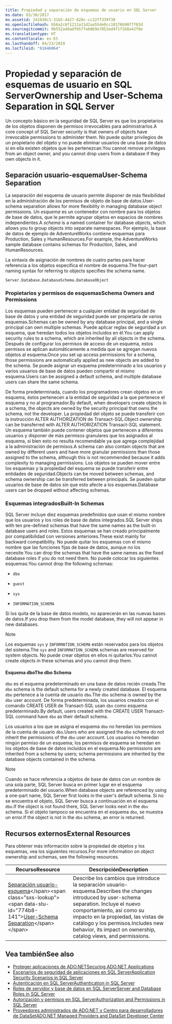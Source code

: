 ```yaml
---
title: Propiedad y separación de esquemas de usuario en SQL Server
ms.date: 03/30/2017
ms.assetid: 242830c1-31b5-4427-828c-cc22ff339f30
ms.openlocfilehash: b56a2c6f1211a11d2aa55de0cc101f6b90f7f83d
ms.sourcegitcommit: 9b552addadfb57fab0b9e7852ed4f1f1b8a42f8e
ms.translationtype: HT
ms.contentlocale: es-ES
ms.lasthandoff: 04/23/2019
ms.locfileid: "61646064"
---
```

# <a name="ownership-and-user-schema-separation-in-sql-server"></a><span data-ttu-id="774b8-102">Propiedad y separación de esquemas de usuario en SQL Server</span><span class="sxs-lookup"><span data-stu-id="774b8-102">Ownership and User-Schema Separation in SQL Server</span></span>
<span data-ttu-id="774b8-103">Un concepto básico en la seguridad de SQL Server es que los propietarios de los objetos disponen de permisos irrevocables para administrarlos.</span><span class="sxs-lookup"><span data-stu-id="774b8-103">A core concept of SQL Server security is that owners of objects have irrevocable permissions to administer them.</span></span> <span data-ttu-id="774b8-104">No puede quitar privilegios de un propietario del objeto y no puede eliminar usuarios de una base de datos si en ella existen objetos que les pertenezcan.</span><span class="sxs-lookup"><span data-stu-id="774b8-104">You cannot remove privileges from an object owner, and you cannot drop users from a database if they own objects in it.</span></span>  
  
## <a name="user-schema-separation"></a><span data-ttu-id="774b8-105">Separación usuario-esquema</span><span class="sxs-lookup"><span data-stu-id="774b8-105">User-Schema Separation</span></span>  
 <span data-ttu-id="774b8-106">La separación del esquema de usuario permite disponer de más flexibilidad en la administración de los permisos de objeto de base de datos.</span><span class="sxs-lookup"><span data-stu-id="774b8-106">User-schema separation allows for more flexibility in managing database object permissions.</span></span> <span data-ttu-id="774b8-107">Un *esquema* es un contenedor con nombre para los objetos de base de datos, que le permite agrupar objetos en espacios de nombres independientes.</span><span class="sxs-lookup"><span data-stu-id="774b8-107">A *schema* is a named container for database objects, which allows you to group objects into separate namespaces.</span></span> <span data-ttu-id="774b8-108">Por ejemplo, la base de datos de ejemplo de AdventureWorks contiene esquemas para Production, Sales y HumanResources.</span><span class="sxs-lookup"><span data-stu-id="774b8-108">For example, the AdventureWorks sample database contains schemas for Production, Sales, and HumanResources.</span></span>  
  
 <span data-ttu-id="774b8-109">La sintaxis de asignación de nombres de cuatro partes para hacer referencia a los objetos especifica el nombre de esquema.</span><span class="sxs-lookup"><span data-stu-id="774b8-109">The four-part naming syntax for referring to objects specifies the schema name.</span></span>  
  
```  
Server.Database.DatabaseSchema.DatabaseObject  
```  
  
### <a name="schema-owners-and-permissions"></a><span data-ttu-id="774b8-110">Propietarios y permisos de esquemas</span><span class="sxs-lookup"><span data-stu-id="774b8-110">Schema Owners and Permissions</span></span>  
 <span data-ttu-id="774b8-111">Los esquemas pueden pertenecer a cualquier entidad de seguridad de base de datos y una entidad de seguridad puede ser propietaria de varios esquemas.</span><span class="sxs-lookup"><span data-stu-id="774b8-111">Schemas can be owned by any database principal, and a single principal can own multiple schemas.</span></span> <span data-ttu-id="774b8-112">Puede aplicar reglas de seguridad a un esquema, que heredan todos los objetos incluidos en él.</span><span class="sxs-lookup"><span data-stu-id="774b8-112">You can apply security rules to a schema, which are inherited by all objects in the schema.</span></span> <span data-ttu-id="774b8-113">Después de configurar los permisos de acceso de un esquema, estos permisos se aplican automáticamente a medida que se agregan nuevos objetos al esquema.</span><span class="sxs-lookup"><span data-stu-id="774b8-113">Once you set up access permissions for a schema, those permissions are automatically applied as new objects are added to the schema.</span></span> <span data-ttu-id="774b8-114">Se puede asignar un esquema predeterminado a los usuarios y varios usuarios de base de datos pueden compartir el mismo esquema.</span><span class="sxs-lookup"><span data-stu-id="774b8-114">Users can be assigned a default schema, and multiple database users can share the same schema.</span></span>  
  
 <span data-ttu-id="774b8-115">De forma predeterminada, cuando los programadores crean objetos en un esquema, éstos pertenecen a la entidad de seguridad a la que pertenece el esquema y no al programador.</span><span class="sxs-lookup"><span data-stu-id="774b8-115">By default, when developers create objects in a schema, the objects are owned by the security principal that owns the schema, not the developer.</span></span> <span data-ttu-id="774b8-116">La propiedad del objeto se puede transferir con la instrucción ALTER AUTHORIZATION de Transact-SQL.</span><span class="sxs-lookup"><span data-stu-id="774b8-116">Object ownership can be transferred with ALTER AUTHORIZATION Transact-SQL statement.</span></span> <span data-ttu-id="774b8-117">Un esquema también puede contener objetos que pertenecen a diferentes usuarios y disponer de más permisos granulares que los asignados al esquema, si bien esto no resulta recomendable ya que agrega complejidad a la administración de permisos.</span><span class="sxs-lookup"><span data-stu-id="774b8-117">A schema can also contain objects that are owned by different users and have more granular permissions than those assigned to the schema, although this is not recommended because it adds complexity to managing permissions.</span></span> <span data-ttu-id="774b8-118">Los objetos se pueden mover entre los esquemas y la propiedad del esquema se puede transferir entre entidades de seguridad.</span><span class="sxs-lookup"><span data-stu-id="774b8-118">Objects can be moved between schemas, and schema ownership can be transferred between principals.</span></span> <span data-ttu-id="774b8-119">Se pueden quitar usuarios de base de datos sin que esto afecte a los esquemas.</span><span class="sxs-lookup"><span data-stu-id="774b8-119">Database users can be dropped without affecting schemas.</span></span>  
  
### <a name="built-in-schemas"></a><span data-ttu-id="774b8-120">Esquemas integrados</span><span class="sxs-lookup"><span data-stu-id="774b8-120">Built-In Schemas</span></span>  
 <span data-ttu-id="774b8-121">SQL Server incluye diez esquemas predefinidos que usan el mismo nombre que los usuarios y los roles de base de datos integrados.</span><span class="sxs-lookup"><span data-stu-id="774b8-121">SQL Server ships with ten pre-defined schemas that have the same names as the built-in database users and roles.</span></span> <span data-ttu-id="774b8-122">Estos esquemas se han creado principalmente por compatibilidad con versiones anteriores.</span><span class="sxs-lookup"><span data-stu-id="774b8-122">These exist mainly for backward compatibility.</span></span> <span data-ttu-id="774b8-123">No puede quitar los esquemas con el mismo nombre que las funciones fijas de base de datos, aunque no los necesite.</span><span class="sxs-lookup"><span data-stu-id="774b8-123">You can drop the schemas that have the same names as the fixed database roles if you do not need them.</span></span> <span data-ttu-id="774b8-124">No puede colocar los siguientes esquemas:</span><span class="sxs-lookup"><span data-stu-id="774b8-124">You cannot drop the following schemas:</span></span>  
  
- `dbo`  
  
- `guest`  
  
- `sys`  
  
- `INFORMATION_SCHEMA`  
  
 <span data-ttu-id="774b8-125">Si los quita de la base de datos modelo, no aparecerán en las nuevas bases de datos.</span><span class="sxs-lookup"><span data-stu-id="774b8-125">If you drop them from the model database, they will not appear in new databases.</span></span>  
  
> [!NOTE]
>  <span data-ttu-id="774b8-126">Los esquemas `sys` y `INFORMATION_SCHEMA` están reservados para los objetos del sistema.</span><span class="sxs-lookup"><span data-stu-id="774b8-126">The `sys` and `INFORMATION_SCHEMA` schemas are reserved for system objects.</span></span> <span data-ttu-id="774b8-127">No puede crear objetos en ellos ni quitarlos.</span><span class="sxs-lookup"><span data-stu-id="774b8-127">You cannot create objects in these schemas and you cannot drop them.</span></span>  
  
#### <a name="the-dbo-schema"></a><span data-ttu-id="774b8-128">Esquema dbo</span><span class="sxs-lookup"><span data-stu-id="774b8-128">The dbo Schema</span></span>  
 <span data-ttu-id="774b8-129">`dbo` es el esquema predeterminado en una base de datos recién creada.</span><span class="sxs-lookup"><span data-stu-id="774b8-129">The `dbo` schema is the default schema for a newly created database.</span></span> <span data-ttu-id="774b8-130">El esquema `dbo` pertenece a la cuenta de usuario `dbo`.</span><span class="sxs-lookup"><span data-stu-id="774b8-130">The `dbo` schema is owned by the `dbo` user account.</span></span> <span data-ttu-id="774b8-131">De forma predeterminada, los usuarios creados con el comando CREATE USER de Transact-SQL usan `dbo` como esquema predeterminado.</span><span class="sxs-lookup"><span data-stu-id="774b8-131">By default, users created with the CREATE USER Transact-SQL command have `dbo` as their default schema.</span></span>  
  
 <span data-ttu-id="774b8-132">Los usuarios a los que se asigna el esquema `dbo` no heredan los permisos de la cuenta de usuario `dbo`.</span><span class="sxs-lookup"><span data-stu-id="774b8-132">Users who are assigned the `dbo` schema do not inherit the permissions of the `dbo` user account.</span></span> <span data-ttu-id="774b8-133">Los usuarios no heredan ningún permiso de un esquema; los permisos de esquema se heredan en los objetos de base de datos incluidos en el esquema.</span><span class="sxs-lookup"><span data-stu-id="774b8-133">No permissions are inherited from a schema by users; schema permissions are inherited by the database objects contained in the schema.</span></span>  
  
> [!NOTE]
>  <span data-ttu-id="774b8-134">Cuando se hace referencia a objetos de base de datos con un nombre de una sola parte, SQL Server busca en primer lugar en el esquema predeterminado del usuario.</span><span class="sxs-lookup"><span data-stu-id="774b8-134">When database objects are referenced by using a one-part name, SQL Server first looks in the user's default schema.</span></span> <span data-ttu-id="774b8-135">Si no se encuentra el objeto, SQL Server busca a continuación en el esquema `dbo`.</span><span class="sxs-lookup"><span data-stu-id="774b8-135">If the object is not found there, SQL Server looks next in the `dbo` schema.</span></span> <span data-ttu-id="774b8-136">Si el objeto tampoco se encuentra en el esquema `dbo`, se muestra un error.</span><span class="sxs-lookup"><span data-stu-id="774b8-136">If the object is not in the `dbo` schema, an error is returned.</span></span>  
  
## <a name="external-resources"></a><span data-ttu-id="774b8-137">Recursos externos</span><span class="sxs-lookup"><span data-stu-id="774b8-137">External Resources</span></span>  
 <span data-ttu-id="774b8-138">Para obtener más información sobre la propiedad de objetos y los esquemas, vea los siguientes recursos.</span><span class="sxs-lookup"><span data-stu-id="774b8-138">For more information on object ownership and schemas, see the following resources.</span></span>  
  
|<span data-ttu-id="774b8-139">Recurso</span><span class="sxs-lookup"><span data-stu-id="774b8-139">Resource</span></span>|<span data-ttu-id="774b8-140">Descripción</span><span class="sxs-lookup"><span data-stu-id="774b8-140">Description</span></span>|  
|--------------|-----------------|  
|<span data-ttu-id="774b8-141">[Separación usuario-esquema](https://docs.microsoft.com/previous-versions/sql/sql-server-2008-r2/ms190387(v=sql.105))</span><span class="sxs-lookup"><span data-stu-id="774b8-141">[User-Schema Separation](https://docs.microsoft.com/previous-versions/sql/sql-server-2008-r2/ms190387(v=sql.105))</span></span>|<span data-ttu-id="774b8-142">Describe los cambios que introduce la separación usuario-esquema.</span><span class="sxs-lookup"><span data-stu-id="774b8-142">Describes the changes introduced by user-schema separation.</span></span> <span data-ttu-id="774b8-143">Incluye el nuevo comportamiento, así como su impacto en la propiedad, las vistas de catálogo y los permisos.</span><span class="sxs-lookup"><span data-stu-id="774b8-143">Includes new behavior, its impact on ownership, catalog views, and permissions.</span></span>|  
  
## <a name="see-also"></a><span data-ttu-id="774b8-144">Vea también</span><span class="sxs-lookup"><span data-stu-id="774b8-144">See also</span></span>

- [<span data-ttu-id="774b8-145">Proteger aplicaciones de ADO.NET</span><span class="sxs-lookup"><span data-stu-id="774b8-145">Securing ADO.NET Applications</span></span>](../../../../../docs/framework/data/adonet/securing-ado-net-applications.md)
- [<span data-ttu-id="774b8-146">Escenarios de seguridad de aplicaciones en SQL Server</span><span class="sxs-lookup"><span data-stu-id="774b8-146">Application Security Scenarios in SQL Server</span></span>](../../../../../docs/framework/data/adonet/sql/application-security-scenarios-in-sql-server.md)
- [<span data-ttu-id="774b8-147">Autenticación en SQL Server</span><span class="sxs-lookup"><span data-stu-id="774b8-147">Authentication in SQL Server</span></span>](../../../../../docs/framework/data/adonet/sql/authentication-in-sql-server.md)
- [<span data-ttu-id="774b8-148">Roles de servidor y base de datos en SQL Server</span><span class="sxs-lookup"><span data-stu-id="774b8-148">Server and Database Roles in SQL Server</span></span>](../../../../../docs/framework/data/adonet/sql/server-and-database-roles-in-sql-server.md)
- [<span data-ttu-id="774b8-149">Autorización y permisos en SQL Server</span><span class="sxs-lookup"><span data-stu-id="774b8-149">Authorization and Permissions in SQL Server</span></span>](../../../../../docs/framework/data/adonet/sql/authorization-and-permissions-in-sql-server.md)
- [<span data-ttu-id="774b8-150">Proveedores administrados de ADO.NET y Centro para desarrolladores de DataSet</span><span class="sxs-lookup"><span data-stu-id="774b8-150">ADO.NET Managed Providers and DataSet Developer Center</span></span>](https://go.microsoft.com/fwlink/?LinkId=217917)

